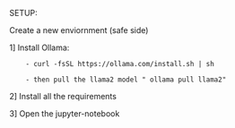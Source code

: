SETUP:

Create a new enviornment (safe side)

1] Install Ollama:

        - curl -fsSL https://ollama.com/install.sh | sh
        
        - then pull the llama2 model " ollama pull llama2"
        
2] Install all the requirements

3] Open the jupyter-notebook
